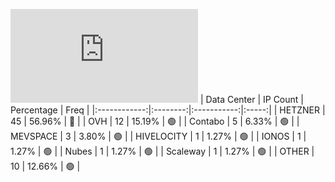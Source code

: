 ![Diagramm](https://github.com/obajay/StateSync-snapshots/blob/main/Projects/Nois/1/README.md)
| Data Center | IP Count | Percentage | Freq |
|:------------:|:--------:|:-----------:|:-----:|
| HETZNER | 45 | 56.96% | 🔴 |
| OVH | 12 | 15.19% | 🟢 |
| Contabo | 5 | 6.33% | 🟢 |
| MEVSPACE | 3 | 3.80% | 🟢 |
| HIVELOCITY | 1 | 1.27% | 🟢 |
| IONOS | 1 | 1.27% | 🟢 |
| Nubes | 1 | 1.27% | 🟢 |
| Scaleway | 1 | 1.27% | 🟢 |
| OTHER | 10 | 12.66% | 🟢 |